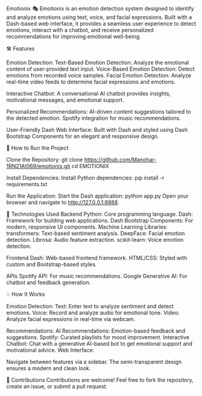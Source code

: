 Emotionix 🎭
Emotionix is an emotion detection system designed to identify and analyze emotions using text, voice, and facial expressions. Built with a Dash-based web interface, it provides a seamless user experience to detect emotions, interact with a chatbot, and receive personalized recommendations for improving emotional well-being.

🛠 Features

Emotion Detection:
Text-Based Emotion Detection: Analyze the emotional content of user-provided text input.
Voice-Based Emotion Detection: Detect emotions from recorded voice samples.
Facial Emotion Detection: Analyze real-time video feeds to determine facial expressions and emotions.

Interactive Chatbot:
A conversational AI chatbot provides insights, motivational messages, and emotional support.

Personalized Recommendations:
AI-driven content suggestions tailored to the detected emotion.
Spotify integration for music recommendations.

User-Friendly Dash Web Interface:
Built with Dash and styled using Dash Bootstrap Components for an elegant and responsive design.

🚀 How to Run the Project

Clone the Repository:
git clone https://github.com/Manohar-1RN21AI069/emotionix.git
cd EMOTIONIX

Install Dependencies:
Install Python dependencies:
pip install -r requirements.txt

Run the Application:
Start the Dash application:
python app.py
Open your browser and navigate to http://127.0.0.1:8888.

🧰 Technologies Used
Backend
Python: Core programming language.
Dash: Framework for building web applications.
Dash Bootstrap Components: For modern, responsive UI components.
Machine Learning Libraries:
transformers: Text-based sentiment analysis.
DeepFace: Facial emotion detection.
Librosa: Audio feature extraction.
scikit-learn: Voice emotion detection.

Frontend
Dash: Web-based frontend framework.
HTML/CSS: Styled with custom and Bootstrap-based styles.

APIs
Spotify API: For music recommendations.
Google Generative AI: For chatbot and feedback generation.

💡 How It Works

Emotion Detection:
Text: Enter text to analyze sentiment and detect emotions.
Voice: Record and analyze audio for emotional tone.
Video: Analyze facial expressions in real-time via webcam.

Recommendations:
AI Recommendations: Emotion-based feedback and suggestions.
Spotify: Curated playlists for mood improvement.
Interactive Chatbot:
Chat with a generative AI-based bot to get emotional support and motivational advice.
Web Interface:

Navigate between features via a sidebar. The semi-transparent design ensures a modern and clean look.

🎉 Contributions
Contributions are welcome! Feel free to fork the repository, create an issue, or submit a pull request.
